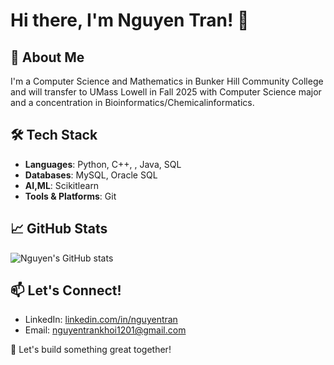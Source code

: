 # Hi there, I'm Nguyen Tran! 👋

## 🚀 About Me
I'm a Computer Science and Mathematics in Bunker Hill Community College and will transfer to UMass Lowell in Fall 2025 with Computer Science major and a concentration in Bioinformatics/Chemicalinformatics.


## 🛠️ Tech Stack
- **Languages**: Python, C++, , Java, SQL
- **Databases**: MySQL, Oracle SQL
- **AI,ML**: Scikitlearn
- **Tools & Platforms**: Git

## 📈 GitHub Stats
![Nguyen's GitHub stats](https://github-readme-stats.vercel.app/api?username=nguyentran&show_icons=true&theme=radical)

## 📫 Let's Connect!
- LinkedIn: [linkedin.com/in/nguyentran](#)
- Email: nguyentrankhoi1201@gmail.com

🚀 Let's build something great together!

